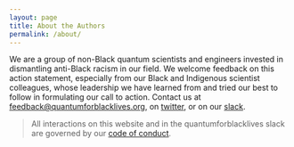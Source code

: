 ```yaml
---
layout: page
title: About the Authors
permalink: /about/
---
```


We are a group of non-Black quantum scientists and engineers invested in dismantling anti-Black racism in our field.
We welcome feedback on this action statement, especially from our Black and Indigenous scientist colleagues, whose leadership we have learned from and tried our best to follow in formulating our call to action.
Contact us at [feedback@quantumforblacklives.org](mailto:feedback@quantumforblacklives.org), on [twitter](https://twitter.com/q4blacklife), or on our [slack](https://join.slack.com/t/quantumforblacklives/shared_invite/zt-ewh0c6s3-2FQvyRi7xjliW6DR5Odgww).

> All interactions on this website and in the quantumforblacklives slack are governed by our [code of conduct](/code-of-conduct/).